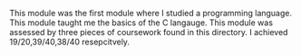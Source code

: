 This module was the first module where I studied a programming language. This module taught me the basics of the C langauge. This module was assessed by three pieces of coursework found in this directory. I achieved 19/20,39/40,38/40 resepcitvely.
